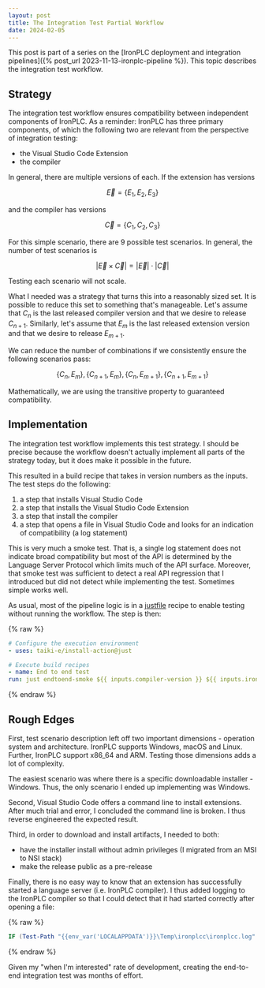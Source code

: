 ```yaml
---
layout: post
title: The Integration Test Partial Workflow
date: 2024-02-05
---
```


This post is part of a series on the [IronPLC deployment and integration pipelines]({% post_url 2023-11-13-ironplc-pipeline %}).
This topic describes the integration test workflow.

## Strategy

The integration test workflow ensures compatibility between
independent components of IronPLC. As a reminder: IronPLC has three primary
components, of which the following two are relevant from the perspective of
integration testing:

* the Visual Studio Code Extension
* the compiler 

In general, there are multiple versions of each. If the extension has versions

$$\vec{E} = \{E_1, E_2, E_3\}$$

and the compiler has versions

$$\vec{C} = \{C_1, C_2, C_3\}$$

For this simple scenario, there are 9 possible test scenarios. In general, the number
of test scenarios is

$$|\vec{E} \times \vec{C}| = |\vec{E}| \cdot |\vec{C}|$$

Testing each scenario will not scale.

What I needed was a strategy that turns this into a reasonably sized set. It is possible
to reduce this set to something that's manageable. Let's assume that $C_n$ is the last
released compiler version and that we desire to release $C_{n+1}$. Similarly, let's assume that
$E_m$ is the last released extension version and that we desire to release $E_{m+1}$. 

We can reduce the number of combinations if we consistently ensure the following scenarios pass:

$$\{C_n, E_m\}, \{C_{n+1}, E_m\}, \{C_n, E_{m+1}\}, \{C_{n+1}, E_{m+1}\}$$

Mathematically, we are using the transitive property to guaranteed compatibility.

## Implementation

The integration test workflow implements this test strategy. I should be
precise because the workflow doesn't actually implement all parts of the
strategy today, but it does make it possible in the future.

This resulted in a build recipe that takes in version numbers
as the inputs. The test steps do the following:

1. a step that installs Visual Studio Code
1. a step that installs the Visual Studio Code Extension
1. a step that install the compiler
1. a step that opens a file in Visual Studio Code and looks for
   an indication of compatibility (a log statement)

This is very much a smoke test. That is, a single log statement does not indicate
broad compatibility but most of the API is determined by the Language
Server Protocol which limits much of the API surface. Moreover, that smoke test 
was sufficient to detect a real API regression that I introduced but did not
detect while implementing the test. Sometimes simple works well.

As usual, most of the pipeline logic is in a [justfile](https://just.systems/) recipe to enable testing without running the workflow. The step is then:

{% raw %}
```yaml
# Configure the execution environment
- uses: taiki-e/install-action@just

# Execute build recipes
- name: End to end test
run: just endtoend-smoke ${{ inputs.compiler-version }} ${{ inputs.ironplcc-installer-x86_64-windows-filename }} ${{ inputs.extension-version }} ${{ inputs.ironplc-vscode-extension-filename }} ${{ inputs.ironplc-vscode-extension-name }}

```
{% endraw %}

## Rough Edges

First, test scenario description left off two important dimensions - operation system and architecture.
IronPLC supports Windows, macOS and Linux. Further, IronPLC support x86_64 and ARM. Testing those dimensions
adds a lot of complexity.

The easiest scenario was where there is a specific downloadable installer - Windows. Thus, the only scenario
I ended up implementing was Windows.

Second, Visual Studio Code offers a command line to install extensions. After much trial and error, I concluded
the command line is broken. I thus reverse engineered the expected result.

Third, in order to download and install artifacts, I needed to both:

* have the installer install without admin privileges (I migrated from an MSI to NSI stack)
* make the release public as a pre-release

Finally, there is no easy way to know that an extension has successfully started a language server
(i.e. IronPLC compiler). I thus added logging to the IronPLC compiler so that I could detect that it had started
correctly after opening a file:

{% raw %}
```powershell
IF (Test-Path "{{env_var('LOCALAPPDATA')}}\Temp\ironplcc\ironplcc.log" -PathType Leaf) { exit 0 } ELSE { exit 1 }
```
{% endraw %}

Given my "when I'm interested" rate of development, creating the end-to-end integration test was months
of effort.